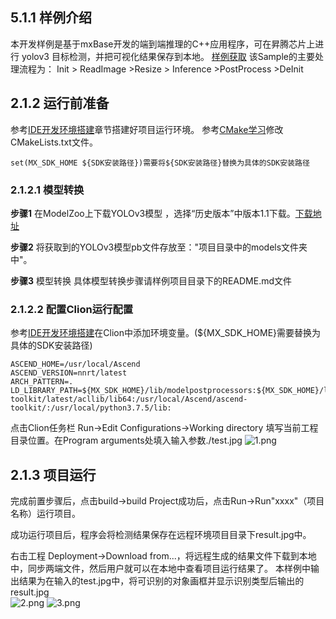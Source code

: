 ## 5.1.1 样例介绍
本开发样例是基于mxBase开发的端到端推理的C++应用程序，可在昇腾芯片上进行 yolov3 目标检测，并把可视化结果保存到本地。
[样例获取](https://gitee.com/ascend/mindxsdk-referenceapps/tree/master/tutorials/MxbaseDetectionSample)
该Sample的主要处理流程为：
Init > ReadImage >Resize > Inference >PostProcess >DeInit

## 2.1.2 运行前准备
参考[IDE开发环境搭建](https://gitee.com/ascend/mindxsdk-referenceapps/blob/master/docs/1-2IDE%E5%BC%80%E5%8F%91%E7%8E%AF%E5%A2%83%E6%90%AD%E5%BB%BA.md)章节搭建好项目运行环境。
参考[CMake学习](https://gitee.com/ascend/mindxsdk-referenceapps/blob/master/docs/Cmake%E4%BB%8B%E7%BB%8D.md)修改CMakeLists.txt文件。
```
set(MX_SDK_HOME ${SDK安装路径})需要将${SDK安装路径}替换为具体的SDK安装路径
```
### 2.1.2.1 模型转换
**步骤1** 在ModelZoo上下载YOLOv3模型 ，选择“历史版本”中版本1.1下载。[下载地址](https://www.hiascend.com/zh/software/modelzoo/detail/C/210261e64adc42d2b3d84c447844e4c7)

**步骤2** 将获取到的YOLOv3模型pb文件存放至："项目目录中的models文件夹中"。

**步骤3** 模型转换
具体模型转换步骤请样例项目目录下的README.md文件  

### 2.1.2.2 配置Clion运行配置
参考[IDE开发环境搭建](https://gitee.com/ascend/mindxsdk-referenceapps/blob/master/docs/1-2IDE%E5%BC%80%E5%8F%91%E7%8E%AF%E5%A2%83%E6%90%AD%E5%BB%BA.md)在Clion中添加环境变量。(${MX_SDK_HOME}需要替换为具体的SDK安装路径)
```
ASCEND_HOME=/usr/local/Ascend
ASCEND_VERSION=nnrt/latest
ARCH_PATTERN=.
LD_LIBRARY_PATH=${MX_SDK_HOME}/lib/modelpostprocessors:${MX_SDK_HOME}/lib:${MX_SDK_HOME}/opensource/lib:/usr/local/Ascend/ascend-toolkit/latest/acllib/lib64:/usr/local/Ascend/ascend-toolkit/:/usr/local/python3.7.5/lib:
```
点击Clion任务栏 Run->Edit Configurations->Working directory 填写当前工程目录位置。在Program arguments处填入输入参数./test.jpg
![1.png](https://images.gitee.com/uploads/images/2021/0705/162627_f43bec43_9323271.png "1.png")

## 2.1.3 项目运行
完成前置步骤后，点击build->build Project成功后，点击Run->Run"xxxx"（项目名称）运行项目。
  
成功运行项目后，程序会将检测结果保存在远程环境项目目录下result.jpg中。


右击工程 Deployment->Download from...，将远程生成的结果文件下载到本地中，同步两端文件，然后用户就可以在本地中查看项目运行结果了。
本样例中输出结果为在输入的test.jpg中，将可识别的对象画框并显示识别类型后输出的result.jpg  
![2.png](https://images.gitee.com/uploads/images/2021/0705/161717_53ea80c0_9323271.png "2.png")
![3.png](https://images.gitee.com/uploads/images/2021/0705/164518_b091bb6d_9323271.png "3.png")
